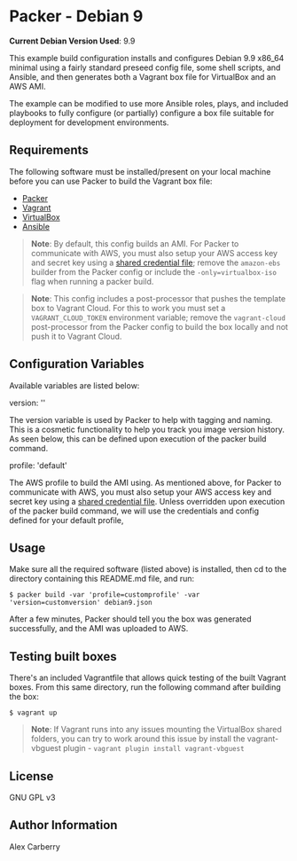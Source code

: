 # Packer - Debian 9

**Current Debian Version Used**: 9.9

This example build configuration installs and configures Debian 9.9 x86_64 minimal using a fairly standard preseed config file, some shell scripts, and Ansible, and then generates both a Vagrant box file for VirtualBox and an AWS AMI.

The example can be modified to use more Ansible roles, plays, and included playbooks to fully configure (or partially) configure a box file suitable for deployment for development environments.

## Requirements

The following software must be installed/present on your local machine before you can use Packer to build the Vagrant box file:

  - [Packer](http://www.packer.io/)
  - [Vagrant](http://vagrantup.com/)
  - [VirtualBox](https://www.virtualbox.org/)
  - [Ansible](http://docs.ansible.com/intro_installation.html)

> **Note**: By default, this config builds an AMI. For Packer to communicate with AWS, you must also setup your AWS access key and secret key using a [shared credential file](https://www.packer.io/docs/builders/amazon.html#specifying-amazon-credentials); remove the `amazon-ebs` builder from the Packer config or include the `-only=virtualbox-iso` flag when running a packer build.

> **Note**: This config includes a post-processor that pushes the template box to Vagrant Cloud. For this to work you must set a `VAGRANT_CLOUD_TOKEN` environment variable; remove the `vagrant-cloud` post-processor from the Packer config to build the box locally and not push it to Vagrant Cloud.

## Configuration Variables

Available variables are listed below:

version: ''

The version variable is used by Packer to help with tagging and naming. This is a cosmetic functionality to help you track you image version history. As seen below, this can be defined upon execution of the packer build command.  

profile: 'default'

The AWS profile to build the AMI using. As mentioned above, for Packer to communicate with AWS, you must also setup your AWS access key and secret key using a [shared credential file](https://www.packer.io/docs/builders/amazon.html#specifying-amazon-credentials). Unless overridden upon execution of the packer build command, we will use the credentials and config defined for your default profile,

## Usage

Make sure all the required software (listed above) is installed, then cd to the directory containing this README.md file, and run:

    $ packer build -var 'profile=customprofile' -var 'version=customversion' debian9.json

After a few minutes, Packer should tell you the box was generated successfully, and the AMI was uploaded to AWS.

## Testing built boxes

There's an included Vagrantfile that allows quick testing of the built Vagrant boxes. From this same directory, run the following command after building the box:

    $ vagrant up

> **Note**: If Vagrant runs into any issues mounting the VirtualBox shared folders, you can try to work around this issue by install the vagrant-vbguest plugin - `vagrant plugin install vagrant-vbguest`

## License

GNU GPL v3

## Author Information

Alex Carberry
